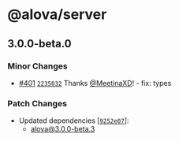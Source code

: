 # @alova/server

## 3.0.0-beta.0

### Minor Changes

- [#401](https://github.com/alovajs/alova/pull/401) [`2235032`](https://github.com/alovajs/alova/commit/2235032ce02ef6c53fd8e3aa81f2968bf933610c) Thanks [@MeetinaXD](https://github.com/MeetinaXD)! - fix: types

### Patch Changes

- Updated dependencies [[`9252e07`](https://github.com/alovajs/alova/commit/9252e07639446279c86cb58222793b514341f8a7)]:
  - alova@3.0.0-beta.3
